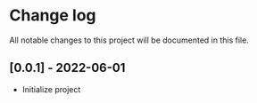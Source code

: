 # Change log

All notable changes to this project will be documented in this file.

## [0.0.1] - 2022-06-01

- Initialize project

